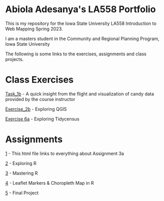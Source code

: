 # Abiola Adesanya's LA558 Portfolio
This is my repository for the Iowa State University LA558 Introduction to Web Mapping Spring 2023.

I am a masters student in the Community and Regional Planning Program, Iowa State University

The following is some links to the exercises, assignments and class projects.

# Class Exercises

[Task_1b](Task1b/Task1b.md) - A quick insight from the flight and visualization of candy data provided by the course instructor

[Exercise_2b](Ex2b/ex2b_2.md) - Exploring QGIS

[Exercise 6a](Exercise6a/Exercise6a.md) - Exploring Tidycensus

# Assignments

[1](Assignment/Assignment1.html) - This html file links to everything about Assignment 3a

[2](Assignment2/assign2.md) - Exploring R

[3](Assignment3/assign3.md) - Mastering R

[4](Assignment4/Assign4.html) - Leaflet Markers & Choropleth Map in R

[5](Assignment5/finalproject.md) - Final Project
